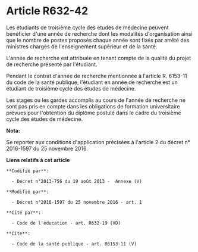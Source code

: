 # Article R632-42

Les étudiants de troisième cycle des études de médecine peuvent bénéficier d'une année de recherche dont les modalités
d'organisation ainsi que le nombre de postes proposés chaque année sont fixés par arrêté des ministres chargés de
l'enseignement supérieur et de la santé. 

L'année de recherche est attribuée en tenant compte de la qualité du projet de recherche présenté par l'étudiant. 

Pendant le contrat d'année de recherche mentionnée à l'article R. 6153-11 du code de la santé publique, l'étudiant en année
de recherche est un étudiant de troisième cycle des études de médecine. 

Les stages ou les gardes accomplis au cours de l'année de recherche ne sont pas pris en compte dans les obligations de
formation universitaire prévues pour l'obtention du diplôme postulé dans le cadre du troisième cycle des études de médecine.

**Nota:**

Se reporter aux conditions d'application précisées à l'article 2 du décret n° 2016-1597 du 25 novembre 2016.

**Liens relatifs à cet article**

	**Codifié par**:

	  - Décret n°2013-756 du 19 août 2013 -  Annexe (V)

	**Modifié par**:

	  - Décret n°2016-1597 du 25 novembre 2016 - art. 1

	**Cité par**:

	  - Code de l'éducation - art. R632-19 (VD)

	**Cite**:

	  - Code de la santé publique - art. R6153-11 (V)
